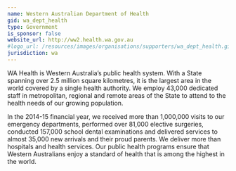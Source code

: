 ```yaml
---
name: Western Australian Department of Health
gid: wa_dept_health
type: Government
is_sponsor: false
website_url: http://ww2.health.wa.gov.au
#logo_url: /resources/images/organisations/supporters/wa_dept_health.gif
jurisdiction: wa
---
```


WA Health is Western Australia’s public health system. With a State spanning over 2.5 million square kilometres, it is the largest area in the world covered by a single health authority. We employ 43,000 dedicated staff in metropolitan, regional and remote areas of the State to attend to the health needs of our growing population.

In the 2014-15 financial year, we received more than 1,000,000 visits to our emergency departments, performed over 81,000 elective surgeries, conducted 157,000 school dental examinations and delivered services to almost 35,000 new arrivals and their proud parents. We deliver more than hospitals and health services. Our public health programs ensure that Western Australians enjoy a standard of health that is among the highest in the world.  